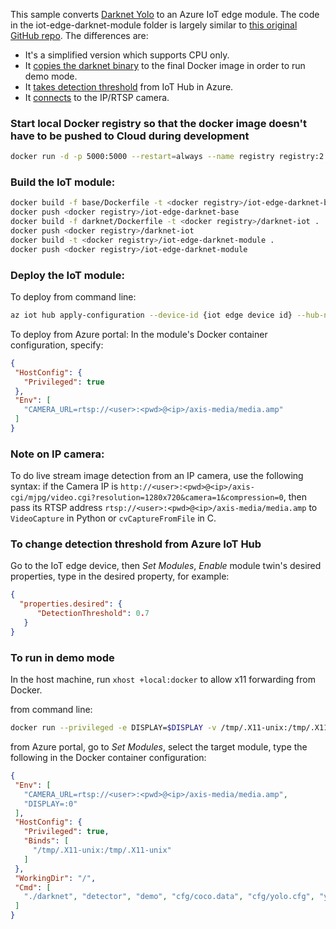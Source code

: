 This sample converts [Darknet Yolo](https://github.com/pjreddie/darknet) to an Azure IoT edge module. The code in the iot-edge-darknet-module folder is largely similar to [this original GitHub repo](https://github.com/vjrantal/iot-edge-darknet-module). The differences are:
- It's a simplified version which supports CPU only. 
- It [copies the darknet binary](/DarknetYoloIoTEdge/iot-edge-darknet-module/Dockerfile#L14) to the final Docker image in order to run demo mode.
- It [takes detection threshold](/DarknetYoloIoTEdge/iot-edge-darknet-module/sender.py#L28) from IoT Hub in Azure.
- It [connects](/DarknetYoloIoTEdge/iot-edge-darknet-module/module.py#L28) to the IP/RTSP camera. 

### Start local Docker registry so that the docker image doesn't have to be pushed to Cloud during development
```sh
docker run -d -p 5000:5000 --restart=always --name registry registry:2
```

### Build the IoT module:
```sh 
docker build -f base/Dockerfile -t <docker registry>/iot-edge-darknet-base .
docker push <docker registry>/iot-edge-darknet-base
docker build -f darknet/Dockerfile -t <docker registry>/darknet-iot .
docker push <docker registry>/darknet-iot
docker build -t <docker registry>/iot-edge-darknet-module .
docker push <docker registry>/iot-edge-darknet-module
```

### Deploy the IoT module:
To deploy from command line:
```sh
az iot hub apply-configuration --device-id {iot edge device id} --hub-name {iot hub name} --content ./deployment.json
```

To deploy from Azure portal:
In the module's Docker container configuration, specify:
```json
{
 "HostConfig": {
   "Privileged": true
 },
 "Env": [
   "CAMERA_URL=rtsp://<user>:<pwd>@<ip>/axis-media/media.amp"
 ]
}
```

### Note on IP camera:
To do live stream image detection from an IP camera, use the following syntax:
if the Camera IP is ```http://<user>:<pwd>@<ip>/axis-cgi/mjpg/video.cgi?resolution=1280x720&camera=1&compression=0```,
then pass its RTSP address ```rtsp://<user>:<pwd>@<ip>/axis-media/media.amp``` to ```VideoCapture``` in Python or ```cvCaptureFromFile``` in C. 

### To change detection threshold from Azure IoT Hub
Go to the IoT edge device, then *Set Modules*, *Enable* module twin's desired properties, type in the desired property, for example:
```json
{
  "properties.desired": {
      "DetectionThreshold": 0.7
   }
}
```

### To run in demo mode
In the host machine, run ```xhost +local:docker``` to allow x11 forwarding from Docker.

from command line:
```sh
docker run --privileged -e DISPLAY=$DISPLAY -v /tmp/.X11-unix:/tmp/.X11-unix -e CAMERA_URL=$CAMERA_URL <docker registry>/iot-edge-darknet-module ./darknet detector demo cfg/coco.data cfg/yolo.cfg yolo.weights rtsp://<user>:<pwd>@<ip>/axis-media/media.amp 
```

from Azure portal, go to *Set Modules*, select the target module, type the following in the Docker container configuration:
```json
{
 "Env": [
   "CAMERA_URL=rtsp://<user>:<pwd>@<ip>/axis-media/media.amp",
   "DISPLAY=:0"
 ],
 "HostConfig": {
   "Privileged": true,
   "Binds": [
     "/tmp/.X11-unix:/tmp/.X11-unix"
   ]
 },
 "WorkingDir": "/",
 "Cmd": [
   "./darknet", "detector", "demo", "cfg/coco.data", "cfg/yolo.cfg", "yolo.weights", "rtsp://<user>:<pwd>@<ip>/axis-media/media.amp", "-thresh", "0.2"
 ]
}